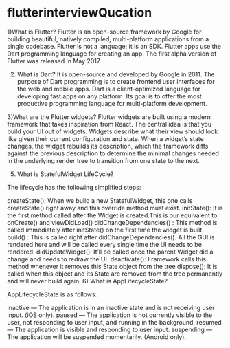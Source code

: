# flutterinterviewQucation

1)What is Flutter?
Flutter is an open-source framework by Google for building beautiful, natively compiled, multi-platform applications from a single codebase.
Flutter is not a language; it is an SDK. Flutter apps use the Dart programming language for creating an app. The first alpha version of Flutter was released in May 2017.

2) What is Dart?
It is open-source and developed by Google in 2011. The purpose of Dart programming is to create frontend user interfaces for the web and mobile apps.
Dart is a client-optimized language for developing fast apps on any platform. Its goal is to offer the most productive programming language for multi-platform development.

3)What are the Flutter widgets?
Flutter widgets are built using a modern framework that takes inspiration from React. The central idea is that you build your UI out of widgets. Widgets describe what their view should look like given their current configuration and state. When a widget’s state changes, the widget rebuilds its description, which the framework diffs against the previous description to determine the minimal changes needed in the underlying render tree to transition from one state to the next.

5) What is StatefulWidget LifeCycle?

The lifecycle has the following simplified steps:

createState(): When we build a new StatefulWidget, this one calls createState() right away and this override method must exist.
initState(): It is the first method called after the Widget is created.This is our equivalent to onCreate() and viewDidLoad()
didChangeDependencies() : This method is called immediately after initState() on the first time the widget is built.
build() : This is called right after didChangeDependencies(). All the GUI is rendered here and will be called every single time the UI needs to be rendered.
didUpdateWidget(): It’ll be called once the parent Widget did a change and needs to redraw the UI.
deactivate(): Framework calls this method whenever it removes this State object from the tree
dispose(): It is called when this object and its State are removed from the tree permanently and will never build again.
6) What is AppLifecycleState?

AppLifecycleState is as follows:

inactive — The application is in an inactive state and is not receiving user input. (iOS only).
paused — The application is not currently visible to the user, not responding to user input, and running in the background.
resumed — The application is visible and responding to user input.
suspending — The application will be suspended momentarily. (Android only).
